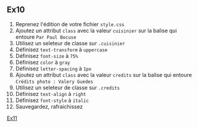 Ex10
---

1. Reprenez l'édition de votre fichier `style.css`
2. Ajoutez un attribut `class` avec la valeur `cuisinier` sur la balise qui
entoure `Par Paul Bocuse`
3. Utilisez un seleteur de classe sur `.cuisinier`
4. Définisez `text-transform` à `uppercase`
4. Définisez `font-size` à `75%`
4. Définisez `color` à `gray`
4. Définisez `letter-spacing` à `1px`
2. Ajoutez un attribut `class` avec la valeur `credits` sur la balise qui
entoure `Crédits photo : Valery Guedes`
3. Utilisez un seleteur de classe sur `.credits`
4. Définisez `text-align` à `right`
5. Définisez `font-style` à `italic`
6. Sauvegardez, rafraichissez

[Ex11](011-exercice.md)
